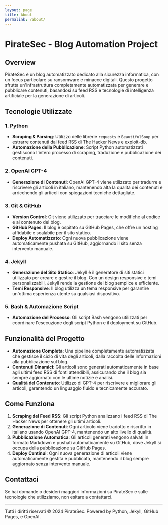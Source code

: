 ```yaml
---
layout: page
title: About
permalink: /about/
---
```


# PirateSec - Blog Automation Project

## Overview

PirateSec è un blog automatizzato dedicato alla sicurezza informatica, con un focus particolare su ransomware e minacce digitali. Questo progetto sfrutta un'infrastruttura completamente automatizzata per generare e pubblicare contenuti, basandosi su feed RSS e tecnologie di intelligenza artificiale per la generazione di articoli.

## Tecnologie Utilizzate

### 1. **Python**
   - **Scraping & Parsing**: Utilizzo delle librerie `requests` e `BeautifulSoup` per estrarre contenuti dai feed RSS di The Hacker News e exploit-db.
   - **Automazione della Pubblicazione**: Script Python automatizzati gestiscono l'intero processo di scraping, traduzione e pubblicazione dei contenuti.

### 2. **OpenAI GPT-4**
   - **Generazione di Contenuti**: OpenAI GPT-4 viene utilizzato per tradurre e riscrivere gli articoli in italiano, mantenendo alta la qualità dei contenuti e arricchendo gli articoli con spiegazioni tecniche dettagliate.

### 3. **Git & GitHub**
   - **Version Control**: Git viene utilizzato per tracciare le modifiche al codice e al contenuto del blog.
   - **GitHub Pages**: Il blog è ospitato su GitHub Pages, che offre un hosting affidabile e scalabile per il sito statico.
   - **Deploy Automatizzato**: Ogni nuova pubblicazione viene automaticamente pushata su GitHub, aggiornando il sito senza intervento manuale.

### 4. **Jekyll**
   - **Generazione del Sito Statico**: Jekyll è il generatore di siti statici utilizzato per creare e gestire il blog. Con un design responsive e temi personalizzabili, Jekyll rende la gestione del blog semplice e efficiente.
   - **Temi Responsive**: Il blog utilizza un tema responsive per garantire un'ottima esperienza utente su qualsiasi dispositivo.

### 5. **Bash & Automazione Script**
   - **Automazione del Processo**: Gli script Bash vengono utilizzati per coordinare l'esecuzione degli script Python e il deployment su GitHub.

## Funzionalità del Progetto

- **Automazione Completa**: Una pipeline completamente automatizzata che gestisce il ciclo di vita degli articoli, dalla raccolta delle informazioni alla pubblicazione sul blog.
- **Contenuti Dinamici**: Gli articoli sono generati automaticamente in base agli ultimi feed RSS di fonti attendibili, assicurando che il blog sia sempre aggiornato con le ultime notizie e analisi.
- **Qualità del Contenuto**: Utilizzo di GPT-4 per riscrivere e migliorare gli articoli, garantendo un linguaggio fluido e tecnicamente accurato.

## Come Funziona

1. **Scraping del Feed RSS**: Gli script Python analizzano i feed RSS di The Hacker News per ottenere gli ultimi articoli.
2. **Generazione di Contenuti**: Ogni articolo viene tradotto e riscritto in italiano usando OpenAI GPT-4, mantenendo un alto livello di qualità.
3. **Pubblicazione Automatica**: Gli articoli generati vengono salvati in formato Markdown e pushati automaticamente su GitHub, dove Jekyll si occupa della pubblicazione su GitHub Pages.
4. **Deploy Continui**: Ogni nuova generazione di articoli viene automaticamente gestita e pubblicata, mantenendo il blog sempre aggiornato senza intervento manuale.

## Contattaci

Se hai domande o desideri maggiori informazioni su PirateSec e sulle tecnologie che utilizziamo, non esitare a contattarci.

---

Tutti i diritti riservati © 2024 PirateSec. Powered by Python, Jekyll, GitHub Pages, e OpenAI.
